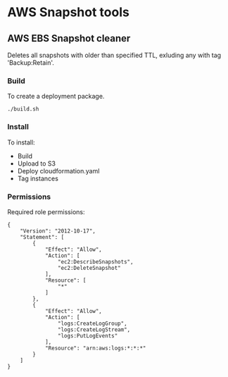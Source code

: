 # AWS Snapshot tools

## AWS EBS Snapshot cleaner

Deletes all snapshots with older than specified TTL, exluding any with tag 'Backup:Retain'.

### Build
To create a deployment package.

	./build.sh

### Install

To install:

* Build
* Upload to S3
* Deploy cloudformation.yaml
* Tag instances

### Permissions
Required role permissions:

	{
		"Version": "2012-10-17",
		"Statement": [
			{
				"Effect": "Allow",
				"Action": [
					"ec2:DescribeSnapshots",
					"ec2:DeleteSnapshot"
				],
				"Resource": [
					"*"
				]
			},
			{
				"Effect": "Allow",
				"Action": [
					"logs:CreateLogGroup",
					"logs:CreateLogStream",
					"logs:PutLogEvents"
				],
				"Resource": "arn:aws:logs:*:*:*"
			}
		]
	}
